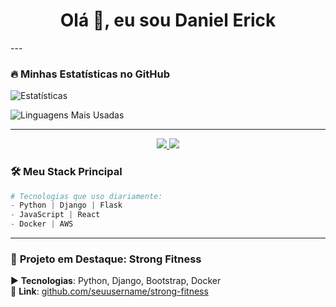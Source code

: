 <h1 align="center">Olá 👋, eu sou Daniel Erick</h1>
---

### 🔥 **Minhas Estatísticas no GitHub**
![Estatísticas](https://github-readme-stats.vercel.app/api?username=seuusername&show_icons=true&theme=dark&count_private=true)

![Linguagens Mais Usadas](https://github-readme-stats.vercel.app/api/top-langs/?username=seuusername&layout=compact&theme=dark)

---

<p align="center">
  <a href="https://linkedin.com/in/seu-linkedin" target="_blank">
    <img src="https://img.shields.io/badge/LinkedIn-0077B5?style=for-the-badge&logo=linkedin&logoColor=white">
  </a>
  <a href="https://instagram.com/seu-instagram">
    <img src="https://img.shields.io/badge/Instagram-E4405F?style=for-the-badge&logo=instagram&logoColor=white">
  </a>
</p>


### 🛠 **Meu Stack Principal**
```python
# Tecnologias que uso diariamente:
- Python | Django | Flask
- JavaScript | React
- Docker | AWS
```

---

### 📌 **Projeto em Destaque: Strong Fitness**
▶️ **Tecnologias**: Python, Django, Bootstrap, Docker  
🔗 **Link**: [github.com/seuusername/strong-fitness](https://github.com/seuusername/strong-fitness)



